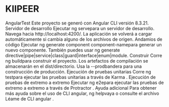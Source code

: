 # KIIPEER
AngularTest Este proyecto se generó con Angular CLI versión 8.3.21.  Servidor de desarrollo Ejecutar ng servepara un servidor de desarrollo. Navega hacia http://localhost:4200/. La aplicación se volverá a cargar automáticamente si cambia alguno de los archivos de origen.  Andamios de código Ejecutar ng generate component component-namepara generar un nuevo componente. También puedes usar ng generate directive|pipe|service|class|guard|interface|enum|module.  Construir Corre ng buildpara construir el proyecto. Los artefactos de compilación se almacenarán en el dist/directorio. Usa la --prodbandera para una construcción de producción.  Ejecución de pruebas unitarias Corre ng testpara ejecutar las pruebas unitarias a través de Karma .  Ejecución de pruebas de extremo a extremo Ejecutar ng e2epara ejecutar las pruebas de extremo a extremo a través de Protractor .  Ayuda adicional Para obtener más ayuda sobre el uso de CLI angular, ng helpvaya o consulte el archivo Léame de CLI angular .
